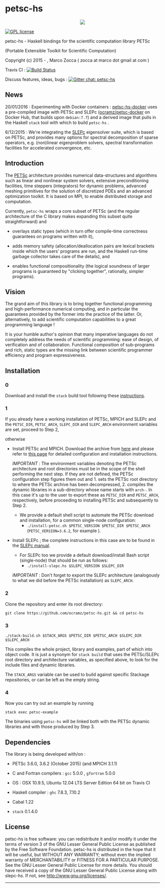 # petsc-hs

<p align="center">
  <a href="http://dev.stephendiehl.com/hask/">
    <img src="http://dev.stephendiehl.com/hask/img/title.png"/>
  </a>
</p>


[![GPL license](https://img.shields.io/badge/license-GPL-blue.svg)](https://github.com/ocramz/petsc-hs/master/LICENSE)

petsc-hs - Haskell bindings for the scientific computation library PETSc

(Portable Extensible Toolkit for Scientific Computation)

Copyright (c) 2015 - , Marco Zocca ( zocca at marco dot gmail at com )



Travis CI : [![Build Status](https://travis-ci.org/ocramz/petsc-hs.svg?branch=master)](https://travis-ci.org/ocramz/petsc-hs)

Discuss features, ideas, bugs : [![Gitter chat: petsc-hs](https://badges.gitter.im/Join%20Chat.svg)](https://gitter.im/ocramz/petsc-hs?utm_source=badge&utm_medium=badge&utm_campaign=pr-badge&utm_content=badge)


## News

20/01/2016 : Experimenting with Docker containers : [petsc-hs-docker](https://github.com/ocramz/petsc-hs-docker) uses a pre-compiled image with PETSc and SLEPc  ([ocramz/petsc-docker](https://hub.docker.com/r/ocramz/petsc-docker/) on Docker Hub, that builds upon `debian:7.7`) and a derived image that pulls in the Haskell `stack` tool with which to build `petsc-hs` . 


6/12/2015 : We're integrating the [SLEPc](http://slepc.upv.es/) eigensolver suite, which is based on PETSc, and provides many options for spectral decomposition of sparse operators, e.g. (non)linear eigenproblem solvers, spectral transformation facilities for accelerated convergence, etc. 



## Introduction

The [PETSc](http://www.mcs.anl.gov/petsc/) architecture provides numerical data-structures and algorithms such as linear and nonlinear system solvers, extensive preconditioning facilities, time steppers (integrators) for dynamic problems, advanced meshing primitives for the solution of discretized PDEs and an advanced optimization toolkit. It is based on MPI, to enable distributed storage and computation.

Currently, `petsc-hs` wraps a core subset of PETSc (and the regular architecture of the C library makes expanding this subset quite straightforward) and 

* overlays static types (which in turn offer compile-time correctness guarantees on programs written with it),

* adds memory safety (allocation/deallocation pairs are lexical brackets inside which the users' programs are run, and the Haskell run-time garbage collector takes care of the details), and  

* enables functional compositionality (the logical soundness of larger programs is guaranteed by "clicking together", rationally, simpler programs).
  


## Vision

The grand aim of this library is to bring together functional programming and high-performance numerical computing, and in particular the guarantees provided by the former into the practice of the latter. Or, alternatively, to add scientific computation capabilities to a great programming language !

It is your humble author's opinion that many imperative languages do not completely address the needs of scientific programming: ease of design, of verification and of collaboration. 
Functional composition of sub-programs and rich, static types are the missing link between scientific programmer efficiency and program expressiveness.
 




## Installation


### 0 

Download and install the `stack` build tool following these [instructions](http://docs.haskellstack.org/en/stable/README.html). 

### 1

If you already have a working installation of PETSc, MPICH and SLEPc and the `PETSC_DIR`, `PETSC_ARCH`, `SLEPC_DIR` and `SLEPC_ARCH` environment variables are set, proceed to Step 2,

otherwise

* Install PETSc and MPICH. Download the archive from [here](http://www.mcs.anl.gov/petsc/download/index.html) and please refer to [this page](http://www.mcs.anl.gov/petsc/documentation/installation.html) for detailed configuration and installation instructions.

    _IMPORTANT_ : The environment variables denoting the PETSc architecture and root directories must be in the scope of the shell performing the next step. If they are not defined, the PETSc configuration step figures them out and  1. sets the PETSc root directory to where the PETSc archive has been decompressed, 2. compiles the dynamic libraries in a sub-directory whose name starts with `arch-`. In this case it's up to the user to export these as `PETSC_DIR` and `PETSC_ARCH`, respectively, before proceeding to installing PETSc and subsequently to Step 2.

    * We provide a default shell script to automate the PETSc download and installation, for a common single-node configuration: 
        - `./install-petsc.sh $PETSC_VERSION $PETSC_DIR $PETSC_ARCH` (`PETSC_VERSION=3.6.2`, for example ).



* Install SLEPc ; the complete instructions in this case are to be found in the [SLEPc manual](http://slepc.upv.es/documentation/slepc.pdf). 
    * For SLEPc too we provide a default download/install Bash script (single-node) that should be run as follows:
        - `./install-slepc.hs $SLEPC_VERSION $SLEPC_DIR`

    _IMPORTANT_ : Don't forget to export the SLEPc architecture (analogously to what we did before the PETSc installation) as `SLEPC_ARCH`.


### 2 

Clone the repository and enter its root directory: 

    git clone https://github.com/ocramz/petsc-hs.git && cd petsc-hs


### 3 

    ./stack-build.sh $STACK_ARGS $PETSC_DIR $PETSC_ARCH $SLEPC_DIR $SLEPC_ARCH

This compiles the whole project, library and examples, part of which into object code. 
It is just a synonym for `stack build` that uses the PETSc/SLEPc root directory and architecture variables, as specified above, to look for the include files and dynamic libraries.

The `STACK_ARGS` variable can be used to build against specific Stackage repositories, or can be left as the empty string.


### 4 

Now you can try out an example by running 

    stack exec petsc-example 

The binaries using `petsc-hs` will be linked both with the PETSc dynamic libraries and with those produced by Step 3.



## Dependencies 

The library is being developed with/on :

* PETSc 3.6.0, 3.6.2 (October 2015) (and MPICH 3.1.1)

* C and Fortran compilers : `gcc` 5.0.0 , `gfortran` 5.0.0

* OS : OSX 10.9.5, Ubuntu 12.04 LTS Server Edition 64 bit on Travis CI

* Haskell compiler : `ghc` 7.8.3, 7.10.2 

* Cabal 1.22

* `stack` 0.1.4.0









## License

petsc-hs is free software: you can redistribute it and/or modify it under the
terms of version 3 of the GNU Lesser General Public License as published by
the Free Software Foundation.
petsc-hs is distributed in the hope that it will be useful, but WITHOUT ANY
WARRANTY; without even the implied warranty of MERCHANTABILITY or FITNESS
FOR A PARTICULAR PURPOSE. See the GNU Lesser General Public License for
more details.
You should have received a copy of the GNU Lesser General Public License
along with slepc-hs. If not, see <http://www.gnu.org/licenses/>.
- - - - - - - - - - - - - - - - - - - - - - - - - - - - - - - - - - - - - -
